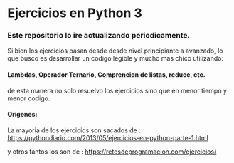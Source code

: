 # Ejercicios en Python 3

### Este repositorio lo ire actualizando periodicamente.

Si bien los ejercicios pasan desde desde nivel principiante a avanzado, lo que busco es desarrollar un codigo legible y mucho mas chico utilizando:
#### Lambdas, Operador Ternario, Comprencion de listas, reduce, etc.

de esta manera no solo resuelvo los ejercicios sino que en menor tiempo y menor codigo.

#### Origenes:

La mayoria de los ejercicios son sacados de :
https://pythondiario.com/2013/05/ejercicios-en-python-parte-1.html

y otros tantos los son de :
https://retosdeprogramacion.com/ejercicios/